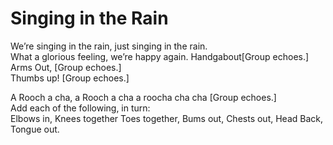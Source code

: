 # Singing in the Rain

We’re singing in the rain, just singing in the rain.  
What a glorious feeling, we’re happy again.
Handgabout[Group echoes.]  
Arms Out, [Group echoes.]  
Thumbs up! [Group echoes.]  

A Rooch a cha, a Rooch a cha a roocha cha cha [Group echoes.]  
Add each of the following, in turn:  
Elbows in, Knees together Toes together, Bums out, Chests out, Head Back, Tongue out.